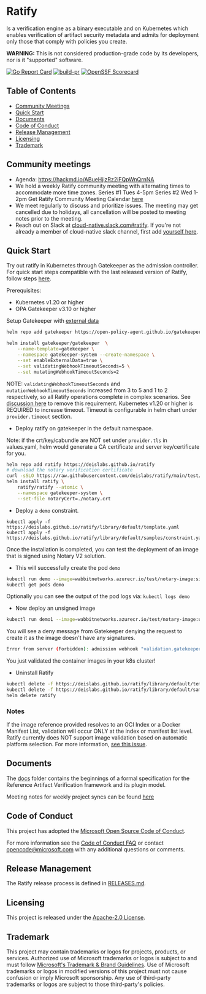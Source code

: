 # Ratify

Is a verification engine as a binary executable and on Kubernetes which enables verification of artifact security metadata and admits for deployment only those that comply with policies you create.

**WARNING:** This is not considered production-grade code
by its developers, nor is it "supported" software.

[![Go Report Card](https://goreportcard.com/badge/github.com/deislabs/ratify)](https://goreportcard.com/report/github.com/deislabs/ratify)
[![build-pr](https://github.com/deislabs/ratify/actions/workflows/build-pr.yml/badge.svg)](https://github.com/deislabs/ratify/actions/workflows/build-pr.yml)
[![OpenSSF Scorecard](https://api.securityscorecards.dev/projects/github.com/deislabs/ratify/badge)](https://api.securityscorecards.dev/projects/github.com/deislabs/ratify)

## Table of Contents

- [Community Meetings](#community-meetings)
- [Quick Start](#quick-start)
- [Documents](#documents)
- [Code of Conduct](#code-of-conduct)
- [Release Management](#release-management)
- [Licensing](#licensing)
- [Trademark](#trademark)

## Community meetings

- Agenda: <https://hackmd.io/ABueHjizRz2iFQpWnQrnNA>
- We hold a weekly Ratify community meeting with alternating times to accommodate more time zones.
Series #1 Tues 4-5pm
Series #2 Wed 1-2pm
Get Ratify Community Meeting Calendar [here](https://calendar.google.com/calendar/u/0?cid=OWJjdTF2M3ZiZGhubm1mNmJyMDhzc2swNTRAZ3JvdXAuY2FsZW5kYXIuZ29vZ2xlLmNvbQ)
- We meet regularly to discuss and prioritize issues. The meeting may get cancelled due to holidays, all cancellation will be posted to meeting notes prior to the meeting.
- Reach out on Slack at [cloud-native.slack.com#ratify](https://cloud-native.slack.com/archives/C03T3PEKVA9). If you're not already a member of cloud-native slack channel, first add [yourself here](https://communityinviter.com/apps/cloud-native/cncf).

## Quick Start

Try out ratify in Kubernetes through Gatekeeper as the admission controller.
For quick start steps compatible with the last released version of Ratify, follow steps [here](https://github.com/deislabs/ratify/blob/1.0.0-rc.1/README.md#quick-start).

Prerequisites:
- Kubernetes v1.20 or higher
- OPA Gatekeeper v3.10 or higher

Setup Gatekeeper with [external data](https://open-policy-agent.github.io/gatekeeper/website/docs/externaldata)

```bash
helm repo add gatekeeper https://open-policy-agent.github.io/gatekeeper/charts

helm install gatekeeper/gatekeeper  \
    --name-template=gatekeeper \
    --namespace gatekeeper-system --create-namespace \
    --set enableExternalData=true \
    --set validatingWebhookTimeoutSeconds=5 \
    --set mutatingWebhookTimeoutSeconds=2
```

NOTE: `validatingWebhookTimeoutSeconds` and `mutationWebhookTimeoutSeconds` increased from 3 to 5 and 1 to 2 respectively, so all Ratify operations complete in complex scenarios. See [discussion here](https://github.com/deislabs/ratify/issues/269) to remove this requirement. Kubernetes v1.20 or higher is REQUIRED to increase timeout. Timeout is configurable in helm chart under `provider.timeout` section.   

- Deploy ratify on gatekeeper in the default namespace.

Note: if the crt/key/cabundle are NOT set under `provider.tls` in values.yaml, helm would generate a CA certificate and server key/certificate for you.

```bash
helm repo add ratify https://deislabs.github.io/ratify
# download the notary verification certificate
curl -sSLO https://raw.githubusercontent.com/deislabs/ratify/main/test/testdata/notary.crt
helm install ratify \
    ratify/ratify --atomic \
    --namespace gatekeeper-system \
    --set-file notaryCert=./notary.crt
```

- Deploy a `demo` constraint.
```
kubectl apply -f https://deislabs.github.io/ratify/library/default/template.yaml
kubectl apply -f https://deislabs.github.io/ratify/library/default/samples/constraint.yaml
```

Once the installation is completed, you can test the deployment of an image that is signed using Notary V2 solution.

- This will successfully create the pod `demo`

```bash
kubectl run demo --image=wabbitnetworks.azurecr.io/test/notary-image:signed
kubectl get pods demo
```

Optionally you can see the output of the pod logs via: `kubectl logs demo`

- Now deploy an unsigned image

```bash
kubectl run demo1 --image=wabbitnetworks.azurecr.io/test/notary-image:unsigned
```

You will see a deny message from Gatekeeper denying the request to create it as the image doesn't have any signatures.

```bash
Error from server (Forbidden): admission webhook "validation.gatekeeper.sh" denied the request: [ratify-constraint] Subject failed verification: wabbitnetworks.azurecr.io/test/net-monitor:unsigned
```

You just validated the container images in your k8s cluster!

- Uninstall Ratify

```bash
kubectl delete -f https://deislabs.github.io/ratify/library/default/template.yaml
kubectl delete -f https://deislabs.github.io/ratify/library/default/samples/constraint.yaml
helm delete ratify
```

### Notes

If the image reference provided resolves to an OCI Index or a Docker Manifest List, validation will occur ONLY at the index or manifest list level. Ratify currently does NOT support image validation based on automatic platform selection. For more information, [see this issue](https://github.com/deislabs/ratify/issues/101).

## Documents

The [docs](docs/README.md) folder contains the beginnings of a formal
specification for the Reference Artifact Verification framework and its plugin model.

Meeting notes for weekly project syncs can be found [here](https://hackmd.io/ABueHjizRz2iFQpWnQrnNA?both)

## Code of Conduct

This project has adopted the [Microsoft Open Source Code of
Conduct](https://opensource.microsoft.com/codeofconduct/).

For more information see the [Code of Conduct
FAQ](https://opensource.microsoft.com/codeofconduct/faq/) or contact
[opencode@microsoft.com](mailto:opencode@microsoft.com) with any additional
questions or comments.

## Release Management

The Ratify release process is defined in [RELEASES.md](./RELEASES.md).

## Licensing

This project is released under the [Apache-2.0 License](./LICENSE).

## Trademark

This project may contain trademarks or logos for projects, products, or services. Authorized use of Microsoft trademarks or logos is subject to and must follow [Microsoft's Trademark & Brand Guidelines][microsoft-trademark]. Use of Microsoft trademarks or logos in modified versions of this project must not cause confusion or imply Microsoft sponsorship. Any use of third-party trademarks or logos are subject to those third-party's policies.

[microsoft-trademark]: https://www.microsoft.com/legal/intellectualproperty/trademarks
